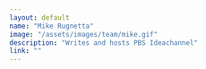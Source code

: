 ```yaml
---
layout: default
name: "Mike Rugnetta"
image: "/assets/images/team/mike.gif"
description: "Writes and hosts PBS Ideachannel"
link: ""
---
```

